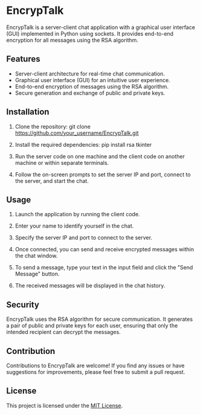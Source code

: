 # EncrypTalk

EncrypTalk is a server-client chat application with a graphical user interface (GUI) implemented in Python using sockets. It provides end-to-end encryption for all messages using the RSA algorithm.

## Features

- Server-client architecture for real-time chat communication.
- Graphical user interface (GUI) for an intuitive user experience.
- End-to-end encryption of messages using the RSA algorithm.
- Secure generation and exchange of public and private keys.

## Installation

1. Clone the repository: git clone https://github.com/your_username/EncrypTalk.git

2. Install the required dependencies: pip install rsa tkinter

3. Run the server code on one machine and the client code on another machine or within separate terminals.

4. Follow the on-screen prompts to set the server IP and port, connect to the server, and start the chat.

## Usage

1. Launch the application by running the client code.

2. Enter your name to identify yourself in the chat.

3. Specify the server IP and port to connect to the server.

4. Once connected, you can send and receive encrypted messages within the chat window.

5. To send a message, type your text in the input field and click the "Send Message" button.

6. The received messages will be displayed in the chat history.

## Security

EncrypTalk uses the RSA algorithm for secure communication. It generates a pair of public and private keys for each user, ensuring that only the intended recipient can decrypt the messages.

## Contribution

Contributions to EncrypTalk are welcome! If you find any issues or have suggestions for improvements, please feel free to submit a pull request.

## License

This project is licensed under the [MIT License](LICENSE).






